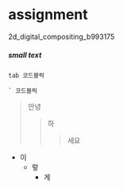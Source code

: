 # assignment
2d_digital_compositing_b993175
##### small text
    tab 코드블럭
```
` 코드블럭
```
>안녕
>>하
>>>세요

- 이
    - 렇
        - 게
